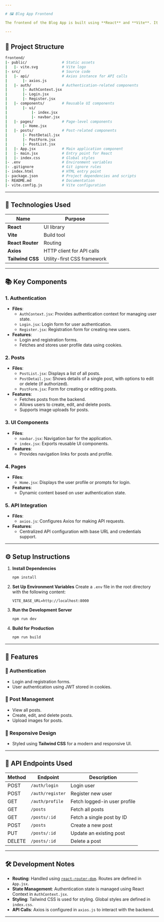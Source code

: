 ```yaml
---

# 🖼️ Blog App Frontend

The frontend of the Blog App is built using **React** and **Vite**. It provides a user interface for interacting with the backend API, including features like authentication, post management, and profile viewing.

---
```


## 🌳 Project Structure

```bash
frontend/
|- public/                # Static assets
|   |- vite.svg           # Vite logo
|- src/                   # Source code
|   |- api/               # Axios instance for API calls
|       |- axios.js
|   |- auth/              # Authentication-related components
|       |- AuthContext.jsx
|       |- Login.jsx
|       |- Register.jsx
|   |- components/        # Reusable UI components
|       |- ui/
|           |- index.jsx
|           |- navbar.jsx
|   |- pages/             # Page-level components
|       |- Home.jsx
|   |- posts/             # Post-related components
|       |- PostDetail.jsx
|       |- PostForm.jsx
|       |- PostList.jsx
|   |- App.jsx            # Main application component
|   |- main.jsx           # Entry point for React
|   |- index.css          # Global styles
|- .env                   # Environment variables
|- .gitignore             # Git ignore rules
|- index.html             # HTML entry point
|- package.json           # Project dependencies and scripts
|- README.md              # Documentation
|- vite.config.js         # Vite configuration
```

---

## 🚀 Technologies Used

| Name                   | Purpose                          |
| ---------------------- | -------------------------------- |
| **React**              | UI library                      |
| **Vite**               | Build tool                      |
| **React Router**       | Routing                         |
| **Axios**              | HTTP client for API calls       |
| **Tailwind CSS**       | Utility-first CSS framework     |

---

## 📚 Key Components

### 1. **Authentication**
- **Files**: 
  - `AuthContext.jsx`: Provides authentication context for managing user state.
  - `Login.jsx`: Login form for user authentication.
  - `Register.jsx`: Registration form for creating new users.
- **Features**:
  - Login and registration forms.
  - Fetches and stores user profile data using cookies.

### 2. **Posts**
- **Files**:
  - `PostList.jsx`: Displays a list of all posts.
  - `PostDetail.jsx`: Shows details of a single post, with options to edit or delete (if authorized).
  - `PostForm.jsx`: Form for creating or editing posts.
- **Features**:
  - Fetches posts from the backend.
  - Allows users to create, edit, and delete posts.
  - Supports image uploads for posts.

### 3. **UI Components**
- **Files**:
  - `navbar.jsx`: Navigation bar for the application.
  - `index.jsx`: Exports reusable UI components.
- **Features**:
  - Provides navigation links for posts and profile.

### 4. **Pages**
- **Files**:
  - `Home.jsx`: Displays the user profile or prompts for login.
- **Features**:
  - Dynamic content based on user authentication state.

### 5. **API Integration**
- **Files**:
  - `axios.js`: Configures Axios for making API requests.
- **Features**:
  - Centralized API configuration with base URL and credentials support.

---

## ⚙️ Setup Instructions

1. **Install Dependencies**
   ```bash
   npm install
   ```

2. **Set Up Environment Variables**
   Create a `.env` file in the root directory with the following content:
   ```env
   VITE_BASE_URL=http://localhost:8000
   ```

3. **Run the Development Server**
   ```bash
   npm run dev
   ```

4. **Build for Production**
   ```bash
   npm run build
   ```

---

## 🌟 Features

### 🔐 Authentication
- Login and registration forms.
- User authentication using JWT stored in cookies.

### 📝 Post Management
- View all posts.
- Create, edit, and delete posts.
- Upload images for posts.

### 🎨 Responsive Design
- Styled using **Tailwind CSS** for a modern and responsive UI.

---

## 📂 API Endpoints Used

| Method | Endpoint         | Description                  |
| ------ | ---------------- | ---------------------------- |
| POST   | `/auth/login`    | Login user                   |
| POST   | `/auth/register` | Register new user            |
| GET    | `/auth/profile`  | Fetch logged-in user profile |
| GET    | `/posts`         | Fetch all posts              |
| GET    | `/posts/:id`     | Fetch a single post by ID    |
| POST   | `/posts`         | Create a new post            |
| PUT    | `/posts/:id`     | Update an existing post      |
| DELETE | `/posts/:id`     | Delete a post                |

---

## 🛠️ Development Notes

- **Routing**: Handled using [`react-router-dom`](https://reactrouter.com/). Routes are defined in `App.jsx`.
- **State Management**: Authentication state is managed using React Context in `AuthContext.jsx`.
- **Styling**: Tailwind CSS is used for styling. Global styles are defined in `index.css`.
- **API Calls**: Axios is configured in `axios.js` to interact with the backend.

---